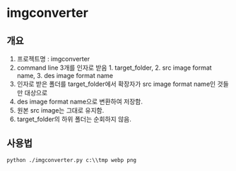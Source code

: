 # imgconverter

## 개요

1. 프로젝트명 : imgconverter
2. command line 3개를 인자로 받음 1. target_folder, 2. src image format name, 3. des image format name
3. 인자로 받은 폴더를 target_folder에서 확장자가 src image format name인 것들만 대상으로
4. des image format name으로 변환하여 저장함.
5. 원본 src image는 그대로 유지함.
6. target_folder의 하위 폴더는 순회하지 않음.

## 사용법

```text
python ./imgconverter.py c:\\tmp webp png
```
